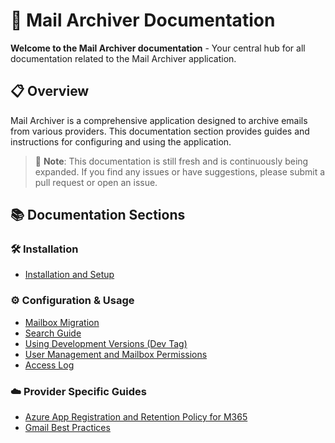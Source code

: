 # 📧 Mail Archiver Documentation

**Welcome to the Mail Archiver documentation** - Your central hub for all documentation related to the Mail Archiver application.


## 📋 Overview

Mail Archiver is a comprehensive application designed to archive emails from various providers. This documentation section provides guides and instructions for configuring and using the application.

> 📝 **Note**: This documentation is still fresh and is continuously being expanded. If you find any issues or have suggestions, please submit a pull request or open an issue.

## 📚 Documentation Sections

### 🛠️ Installation
- [Installation and Setup](Setup.md)

### ⚙️ Configuration & Usage
- [Mailbox Migration](MailboxMigration.md)
- [Search Guide](Search.md)
- [Using Development Versions (Dev Tag)](DevTag.md)
- [User Management and Mailbox Permissions](UserManagement.md)
- [Access Log](Logs.md)

### ☁️ Provider Specific Guides
- [Azure App Registration and Retention Policy for M365](AZURE_APP_REGISTRATION_M365.md)
- [Gmail Best Practices](GmailBestPractices.md)
